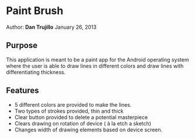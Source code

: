 # Paint Brush
Author: **Dan Trujillo**
January 26, 2013

## Purpose

This application is meant to be a paint app for the Android operating system where the user is able to draw lines in different colors and draw lines with differentiating thickness.

## Features

* 5 different colors are provided to make the lines.
* Two types of strokes provided, thin and thick
* Clear button provided to delete a potential masterpiece
* Clears drawing on rotation of device ( à la etch a sketch)
* Changes width of drawing elements based on device screen.
